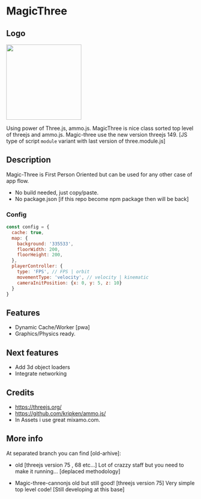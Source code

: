 
# MagicThree

## Logo
<img src="https://github.com/zlatnaspirala/magic-three/blob/main/magic-three-ammo/public/assets/icons/icon.png"  width="200" height="200">

Using power of Three.js, ammo.js. MagicThree is nice class sorted top level of threejs and ammo.js. Magic-three use the new version threejs 149.
[JS type of script `module` variant with last version of three.module.js] 

## Description
  Magic-Three is First Person Oriented but can be used for any other case of app flow.
  - No build needed, just copy/paste.
  - No package.json [if this repo become npm package then will be back]

### Config

```js
const config = {
  cache: true,
  map: {
    background: '335533',
    floorWidth: 200,
    floorHeight: 200,
  },
  playerController: {
    type: 'FPS', // FPS | orbit
    movementType: 'velocity', // velocity | kinematic
    cameraInitPosition: {x: 0, y: 5, z: 10}
  }
}
```


## Features
 - Dynamic Cache/Worker [pwa]
 - Graphics/Physics ready.

## Next features
 - Add 3d object loaders
 - Integrate networking

## Credits

 - https://threejs.org/
 - https://github.com/kripken/ammo.js/
 - In Assets i use great mixamo.com.


## More info

At separated branch you can find [old-arhive]:
- old [threejs version 75 , 68 etc...]
   Lot of crazzy staff but you need to make it running... [deplaced methodology]

- Magic-three-cannonjs old but still good! [threejs version 75]
Very simple top level code! [Still developing at this base]
